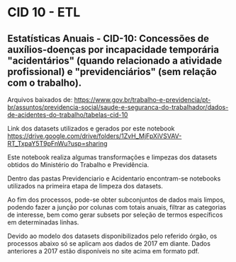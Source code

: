 # CID 10 - ETL

## Estatísticas Anuais - CID-10: Concessões de auxílios-doenças por incapacidade temporária "acidentários" (quando relacionado a atividade profissional) e "previdenciários" (sem relação com o trabalho).

Arquivos baixados de: https://www.gov.br/trabalho-e-previdencia/pt-br/assuntos/previdencia-social/saude-e-seguranca-do-trabalhador/dados-de-acidentes-do-trabalho/tabelas-cid-10

Link dos datasets utilizados e gerados por este notebook
https://drive.google.com/drive/folders/1ZvH_MjFpXiVSVAV-RT_TxpaY5T9pFnWu?usp=sharing

Este notebook realiza algumas transformações e limpezas dos datasets obtidos do Ministério do Trabalho e Previdência.

Dentro das pastas Previdenciario e Acidentario encontram-se notebooks utilizados na primeira etapa de limpeza dos datasets. 

Ao fim dos processos, pode-se obter subconjuntos de dados mais limpos, podendo fazer a junção por colunas com totais anuais, filtrar as categorias de interesse, bem como gerar subsets por seleção de termos específicos em determinadas linhas.

Devido ao modelo dos datasets disponibilizados pelo referido órgão, os processos abaixo só se aplicam aos dados de 2017 em diante. Dados anteriores a 2017 estão disponíveis no site acima em formato pdf.